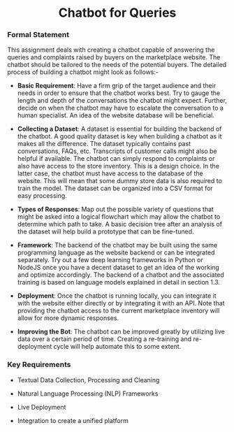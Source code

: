 <h1 style="text-align: center;">Chatbot for Queries</h1>

### Formal Statement

This assignment deals with creating a chatbot capable of answering the
queries and complaints raised by buyers on the marketplace website. The
chatbot should be tailored to the needs of the potential buyers. The
detailed process of building a chatbot might look as follows:-

-   **Basic Requirement**: Have a firm grip of the target audience and
    their needs in order to ensure that the chatbot works best. Try to
    gauge the length and depth of the conversations the chatbot might
    expect. Further, decide on when the chatbot may have to escalate the
    conversation to a human specialist. An idea of the website database
    will be beneficial.

-   **Collecting a Dataset**: A dataset is essential for building the
    backend of the chatbot. A good quality dataset is key when building
    a chatbot as it makes all the difference. The dataset typically
    contains past conversations, FAQs, etc. Transcripts of customer
    calls might also be helpful if available. The chatbot can simply
    respond to complaints or also have access to the store inventory.
    This is a design choice. In the latter case, the chatbot must have
    access to the database of the website. This will mean that some
    dummy store data is also required to train the model. The dataset
    can be organized into a CSV format for easy processing.

-   **Types of Responses**: Map out the possible variety of questions
    that might be asked into a logical flowchart which may allow the
    chatbot to determine which path to take. A basic decision tree after
    an analysis of the dataset will help build a prototype that can be
    fine-tuned.

-   **Framework**: The backend of the chatbot may be built using the
    same programming language as the website backend or can be
    integrated separately. Try out a few deep learning frameworks in
    Python or NodeJS once you have a decent dataset to get an idea of
    the working and optimize accordingly. The backend of a chatbot and
    the associated training is based on language models explained in
    detail in section 1.3.

-   **Deployment**: Once the chatbot is running locally, you can
    integrate it with the website either directly or by integrating it
    with an API. Note that providing the chatbot access to the current
    marketplace inventory will allow for more dynamic responses.

-   **Improving the Bot**: The chatbot can be improved greatly by
    utilizing live data over a certain period of time. Creating a
    re-training and re-deployment cycle will help automate this to some
    extent.

### Key Requirements

-   Textual Data Collection, Processing and Cleaning

-   Natural Language Processing (NLP) Frameworks

-   Live Deployment

-   Integration to create a unified platform


